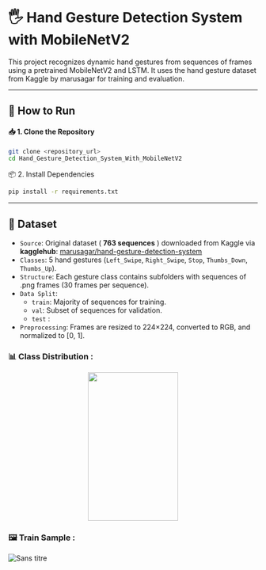 # 🖐️ Hand Gesture Detection System with MobileNetV2
This project recognizes dynamic hand gestures from sequences of frames using a pretrained MobileNetV2 and LSTM. It uses the hand gesture dataset from Kaggle by marusagar for training and evaluation.

----

## 🚀 How to Run

#### 📥 1. Clone the Repository

```bash
git clone <repository_url>
cd Hand_Gesture_Detection_System_With_MobileNetV2
```
📦 2. Install Dependencies

```bash
pip install -r requirements.txt
```

----

## 📁 Dataset

  - `Source`: Original dataset ( **763 sequences** ) downloaded from Kaggle via **kagglehub**: [marusagar/hand-gesture-detection-system](https://www.kaggle.com/code/marusagar/hand-gesture-recognition-system)
  - `Classes`: 5 hand gestures (`Left_Swipe`, `Right_Swipe`, `Stop`, `Thumbs_Down`, `Thumbs_Up`).
  - `Structure`: Each gesture class contains subfolders with sequences of .png frames (30 frames per sequence).
  - `Data Split`:
      - `train`: Majority of sequences for training.
      - `val`: Subset of sequences for validation.
      - `test` :
  - `Preprocessing`: Frames are resized to 224×224, converted to RGB, and normalized to [0, 1].

### 📊 Class Distribution :
  <p align="center">
  <img src="https://github.com/user-attachments/assets/b65883b2-c86a-45d3-94d9-dbc797cacfb6"
 width="60%" height="300px" />
  </p>

### 🖼️ Train Sample : 
![Sans titre](https://github.com/user-attachments/assets/bce6a890-20f3-4801-b509-89a36b2d1424)



